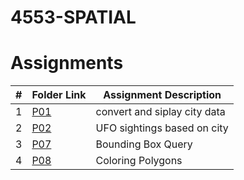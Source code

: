 # 4553-SPATIAL

# Assignments

|   #   | Folder Link | Assignment Description |
| :---: | ----------- | ---------------------- |
|    1   |[P01](https://github.com/laneazzi/4553-SPATIAL/tree/main/P01) | convert and siplay city data |                                                                               
|    2   |[P02](https://github.com/laneazzi/4553-SPATIAL/tree/main/P02) |  UFO sightings based on city|
|    3   |[P07](https://github.com/laneazzi/4553-SPATIAL/tree/main/P07) | Bounding Box Query| 
|    4   |[P08](https://github.com/laneazzi/tree/main/P08) |  Coloring Polygons| 
